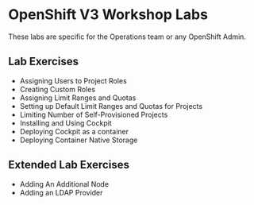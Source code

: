 # OpenShift V3 Workshop Labs

These labs are specific for the Operations team or any OpenShift Admin.

## Lab Exercises 

* Assigning Users to Project Roles
* Creating Custom Roles
* Assigning Limit Ranges and Quotas
* Setting up Default Limit Ranges and Quotas for Projects
* Limiting Number of Self-Provisioned Projects
* Installing and Using Cockpit
* Deploying Cockpit as a container
* Deploying Container Native Storage

## Extended Lab Exercises 
* Adding An Additional Node
* Adding an LDAP Provider

